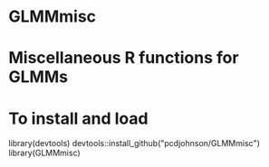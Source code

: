 # GLMMmisc
# Miscellaneous R functions for GLMMs

# To install and load
library(devtools)
devtools::install_github("pcdjohnson/GLMMmisc")
library(GLMMmisc)
